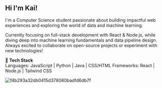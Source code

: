 ## Hi I'm Kai!

I'm a Computer Science student passionate about building impactful web experiences and exploring the world of data and machine learning. 

Currently focusing on full-stack development with React & Node.js, while diving deep into machine learning fundamentals and data pipeline design. Always excited to collaborate on open-source projects or experiment with new technologies!

🔨 **Tech Stack**  
Languages: JavaScript | Python | Java | CSS/HTML 
Frameworks: React | Node.js | Tailwind CSS
 


![f4b293a32db0415d378080badfd6db7f](https://github.com/user-attachments/assets/eb951abb-5283-4897-9078-4369075bc746)
